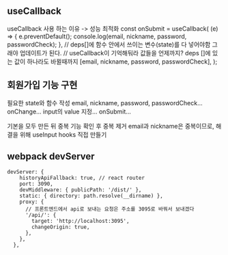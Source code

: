 ## useCallback

useCallback 사용 하는 이유 -> 성능 최적화
const onSubmit = useCallback(
(e) => {
e.preventDefault();
console.log(email, nickname, password, passwordCheck);
},
// deps[]에 함수 안에서 쓰이는 변수(state)를 다 넣어야함 그래야 업데이트가 된다.
// useCallback이 기억해둬라 값들을 언제까지? deps []에 있는 값이 하나라도 바뀔때까지
[email, nickname, password, passwordCheck],
);

## 회원가입 기능 구현

필요한 state와 함수 작성
email, nickname, password, passwordCheck...
onChange...
input의 value 지정...
onSubmit...

기본을 모두 만든 뒤 중복 기능 확인 후 중복 제거
email과 nickname은 중복이므로, 해결을 위해 useInput hooks 직접 만들기

## webpack devServer

```
devServer: {
    historyApiFallback: true, // react router
    port: 3090,
    devMiddleware: { publicPath: '/dist/' },
    static: { directory: path.resolve(__dirname) },
    proxy: {
      // 프론트엔드에서 api로 보내는 요청은 주소를 3095로 바꿔서 보내겠다
      '/api/': {
        target: 'http://localhost:3095',
        changeOrigin: true,
      },
    },
  },
```
